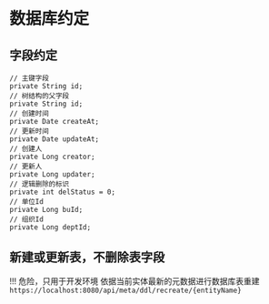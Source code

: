 # 数据库约定

## 字段约定

    // 主键字段
    private String id;
    // 树结构的父字段
    private String id;
    // 创建时间
    private Date createAt;
    // 更新时间
    private Date updateAt;
    // 创建人
    private Long creator;
    // 更新人
    private Long updater;
    // 逻辑删除的标识
    private int delStatus = 0;
    // 单位Id
    private Long buId;
    // 组织Id
    private Long deptId;


## 新建或更新表，不删除表字段
!!! 危险，只用于开发环境
依据当前实体最新的元数据进行数据库表重建
`https://localhost:8080/api/meta/ddl/recreate/{entityName}`
